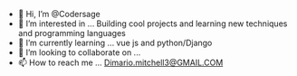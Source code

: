 - 👋 Hi, I’m @Codersage
- 👀 I’m interested in ... Building cool projects and learning new techniques and programming languages 
- 🌱 I’m currently learning ... vue js and python/Django
- 💞️ I’m looking to collaborate on ...
- 📫 How to reach me ... Dimario.mitchell3@GMAIL.COM

<!---
Codersage/Codersage is a ✨ special ✨ repository because its `README.md` (this file) appears on your GitHub profile.
You can click the Preview link to take a look at your changes.
--->
